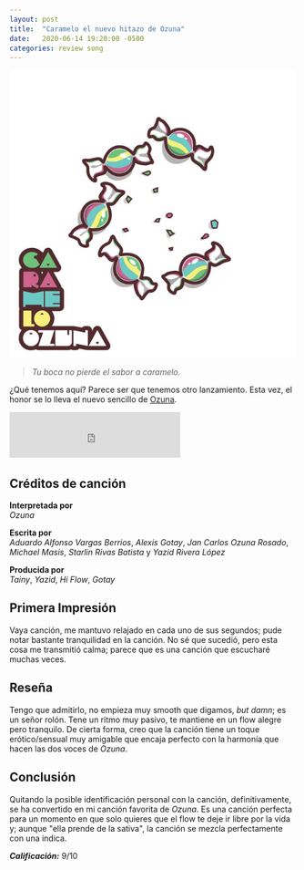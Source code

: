 ```yaml
---
layout: post
title:  "Caramelo el nuevo hitazo de Ozuna"
date:   2020-06-14 19:20:00 -0500
categories: review song
---
```


![Caramelo Poster][COVER]

> *Tu boca no pierde el sabor a caramelo.*

¿Qué tenemos aquí? Parece ser que tenemos otro lanzamiento. Esta vez, el honor se lo lleva el nuevo sencillo de [Ozuna][OZUNA].

<iframe src="https://open.spotify.com/embed/track/3gD4J3RUHy4OUuZ3qAiaiG" width="300" height="80" frameborder="0" allowtransparency="true" allow="encrypted-media"></iframe>

## Créditos de canción

**Interpretada por**  
*Ozuna*

**Escrita por**  
*Aduardo Alfonso Vargas Berrios*, *Alexis Gotay*, *Jan Carlos Ozuna Rosado*, *Michael Masis*, *Starlin Rivas Batista* y *Yazid Rivera López*

**Producida por**  
*Tainy*, *Yazid*, *Hi Flow*, *Gotay*

## Primera Impresión
Vaya canción, me mantuvo relajado en cada uno de sus segundos; pude notar bastante tranquilidad en la canción. No sé que sucedió, pero esta cosa me transmitió calma; parece que es una canción que escucharé muchas veces.

## Reseña
Tengo que admitirlo, no empieza muy smooth que digamos, *but damn*; es un señor rolón. Tene un ritmo muy pasivo, te mantiene en un flow alegre pero tranquilo. De cierta forma, creo que la canción tiene un toque erótico/sensual muy amigable que encaja perfecto con la harmonía que hacen las dos voces de *Ozuna*.

## Conclusión
Quitando la posible identificación personal con la canción, definitivamente, se ha convertido en mi canción favorita de *Ozuna*. Es una canción perfecta para un momento en que solo quieres que el flow te deje ir libre por la vida y; aunque "ella prende de la sativa", la canción se mezcla perfectamente con una indica.

***Calificación:*** 9/10

[COVER]: /assets/img/caramelo.jpg "Caramelo - Ozuna"
[OZUNA]: https://open.spotify.com/artist/1i8SpTcr7yvPOmcqrbnVXY?si=GSL8EpmETOaNUNBVJwBOhg "Ozuna en Spotify"